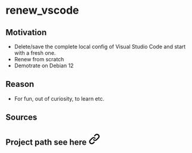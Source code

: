 # renew_vscode

## Motivation

- Delete/save the complete local config of Visual Studio Code and start with a fresh one. 
- Renew from scratch
- Demotrate on Debian 12

## Reason

- For fun, out of curiosity, to learn etc.
  
## Sources

## Project path see here [![alt text][1]](project_path.md)
<!-- Link sign - Don't Found a better way :-( - You know a better method? - send me a email -->
 [1]: ./img/link_symbol.svg
